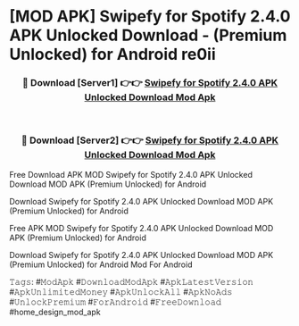 # [MOD APK] Swipefy for Spotify 2.4.0 APK Unlocked Download - (Premium Unlocked) for Android re0ii



<div align="center">
<h3>🔴 Download [Server1] 👉👉 <a href="https://momento.my/?title=Swipefy_for_Spotify_2.4.0_APK_Unlocked_Download">Swipefy for Spotify 2.4.0 APK Unlocked Download Mod Apk</a></h3><br>

<h3>🔴 Download [Server2] 👉👉 <a href="https://momento.my/?title=Swipefy_for_Spotify_2.4.0_APK_Unlocked_Download">Swipefy for Spotify 2.4.0 APK Unlocked Download Mod Apk</a></h3>
</div>



Free Download APK MOD Swipefy for Spotify 2.4.0 APK Unlocked Download MOD APK (Premium Unlocked) for Android

Download Swipefy for Spotify 2.4.0 APK Unlocked Download MOD APK (Premium Unlocked) for Android

Free APK MOD Swipefy for Spotify 2.4.0 APK Unlocked Download MOD APK (Premium Unlocked) for Android

Download Swipefy for Spotify 2.4.0 APK Unlocked Download MOD APK (Premium Unlocked) for Android Mod For Android

𝚃𝚊𝚐𝚜: #𝙼𝚘𝚍𝙰𝚙𝚔 #𝙳𝚘𝚠𝚗𝚕𝚘𝚊𝚍𝙼𝚘𝚍𝙰𝚙𝚔 #𝙰𝚙𝚔𝙻𝚊𝚝𝚎𝚜𝚝𝚅𝚎𝚛𝚜𝚒𝚘𝚗 #𝙰𝚙𝚔𝚄𝚗𝚕𝚒𝚖𝚒𝚝𝚎𝚍𝙼𝚘𝚗𝚎𝚢 #𝙰𝚙𝚔𝚄𝚗𝚕𝚘𝚌𝚔𝙰𝚕𝚕 #𝙰𝚙𝚔𝙽𝚘𝙰𝚍𝚜 #𝚄𝚗𝚕𝚘𝚌𝚔𝙿𝚛𝚎𝚖𝚒𝚞𝚖 #𝙵𝚘𝚛𝙰𝚗𝚍𝚛𝚘𝚒𝚍 #𝙵𝚛𝚎𝚎𝙳𝚘𝚠𝚗𝚕𝚘𝚊𝚍 #home_design_mod_apk
